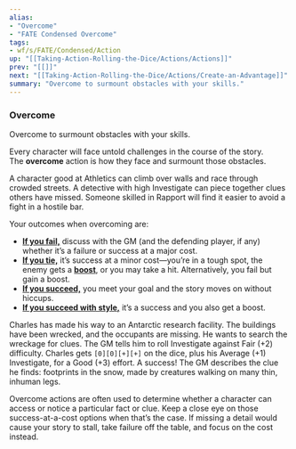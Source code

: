 ```yaml
---
alias:
- "Overcome"
- "FATE Condensed Overcome"
tags:
- wf/s/FATE/Condensed/Action
up: "[[Taking-Action-Rolling-the-Dice/Actions/Actions]]"
prev: "[[]]"
next: "[[Taking-Action-Rolling-the-Dice/Actions/Create-an-Advantage]]"
summary: "Overcome to surmount obstacles with your skills."
---
```

### Overcome

Overcome to surmount obstacles with your skills.

Every character will face untold challenges in the course of the story. The **overcome** action is how they face and surmount those obstacles.

A character good at Athletics can climb over walls and race through crowded streets. A detective with high Investigate can piece together clues others have missed. Someone skilled in Rapport will find it easier to avoid a fight in a hostile bar.

Your outcomes when overcoming are:

- **[If you fail,](../Outcomes/Failure.md)** discuss with the GM (and the defending player, if any) whether it’s a failure or success at a major cost.
- **[If you tie,](../Outcomes/Tie.md)** it’s success at a minor cost—you’re in a tough spot, the enemy gets a **[boost](../../Aspects-and-Fate-Points/What-Kinds-of-Aspects-Are-There/Boosts.md)**, or you may take a hit. Alternatively, you fail but gain a boost.
- **[If you succeed,](../Outcomes/Success.md)** you meet your goal and the story moves on without hiccups.
- **[If you succeed with style,](../Outcomes/Success-with-Style.md)** it’s a success and you also get a boost.

Charles has made his way to an Antarctic research facility. The buildings have been wrecked, and the occupants are missing. He wants to search the wreckage for clues. The GM tells him to roll Investigate against Fair (+2) difficulty. Charles gets `[0][0][+][+]` on the dice, plus his Average (+1) Investigate, for a Good (+3) effort. A success! The GM describes the clue he finds: footprints in the snow, made by creatures walking on many thin, inhuman legs.

Overcome actions are often used to determine whether a character can access or notice a particular fact or clue. Keep a close eye on those success-at-a-cost options when that’s the case. If missing a detail would cause your story to stall, take failure off the table, and focus on the cost instead.